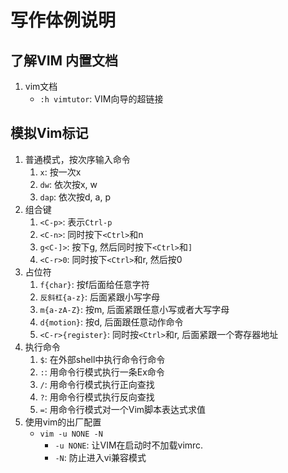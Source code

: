 # 写作体例说明

## 了解VIM 内置文档

1. vim文档
   * `:h vimtutor`: VIM向导的超链接

## 模拟Vim标记

1. 普通模式，按次序输入命令
   1. `x`: 按一次x
   2. `dw`: 依次按x, w
   3. `dap`: 依次按d, a, p
2. 组合键
   1. `<C-p>`: 表示`Ctrl-p`
   2. `<C-n>`: 同时按下`<Ctrl>`和n
   3. `g<C-]>`: 按下g, 然后同时按下`<Ctrl>`和`]`
   4. `<C-r>0`: 同时按下`<Ctrl>`和r, 然后按0
3. 占位符
   1. `f{char}`: 按f后面给任意字符
   2. `反斜杠{a-z}`: 后面紧跟小写字母
   3. `m{a-zA-Z}`: 按m, 后面紧跟任意小写或者大写字母
   4. `d{motion}`: 按d, 后面跟任意动作命令
   5. `<C-r>{register}`: 同时按`<Ctrl>`和r, 后面紧跟一个寄存器地址
4. 执行命令
   1. `$`: 在外部shell中执行命令行命令
   2. `:`: 用命令行模式执行一条Ex命令
   3. `/`: 用命令行模式执行正向查找
   4. `?`: 用命令行模式执行反向查找
   5. `=`: 用命令行模式对一个Vim脚本表达式求值
5. 使用vim的出厂配置
   * `vim -u NONE -N`
     * `-u NONE`: 让VIM在启动时不加载vimrc.
     * `-N`: 防止进入vi兼容模式  

